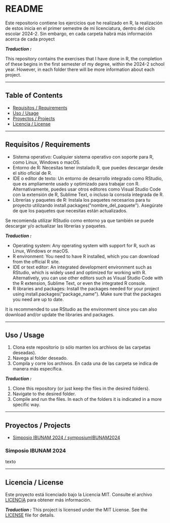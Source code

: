 # README

Este repositorio contiene los ejercicios que he realizado en R, la realización de estos inicia en el primer semestre de mi licenciatura, dentro del ciclo escolar 2024-2. Sin embargo, en cada carpeta habrá más información acerca de cada proyect

***Traduction :***

This repository contains the exercises that I have done in R, the completion of these begins in the first semester of my degree, within the 2024-2 school year. However, in each folder there will be more information about each project.

---

## Table of Contents

- [Requisitos / Requirements](#requisitos--requirements)
- [Uso / Usage](#uso--usage)
- [Proyectos / Projects](#proyectos--projects)
- [Licencia / License](#licencia--license)


---

## Requisitos / Requirements

- Sistema operativo: Cualquier sistema operativo con soporte para R, como Linux, Windows o macOS.
- Entorno de R: Necesitas tener instalado R, que puedes descargar desde el sitio oficial de R.
- IDE o editor de texto: Un entorno de desarrollo integrado como RStudio, que es ampliamente usado y optimizado para trabajar con R. Alternativamente, puedes usar otros editores como Visual Studio Code con la extensión de R, Sublime Text, o incluso la consola integrada de R.
- Librerías y paquetes de R: Instala los paquetes necesarios para tu proyecto utilizando install.packages("nombre_del_paquete"). Asegúrate de que los paquetes que necesitas están actualizados.

Se recomienda utilizar RStudio como entorno ya que también se puede descargar y/o actualizar las librerías y paquetes.

***Traduction :***

- Operating system: Any operating system with support for R, such as Linux, Windows or macOS.
- R environment: You need to have R installed, which you can download from the official R site.
- IDE or text editor: An integrated development environment such as RStudio, which is widely used and optimized for working with R. Alternatively, you can use other editors such as Visual Studio Code with the R extension, Sublime Text, or even the integrated R console.
- R libraries and packages: Install the packages needed for your project using install.packages("package_name"). Make sure that the packages you need are up to date.

It is recommended to use RStudio as the environment since you can also download and/or update the libraries and packages.


---

## Uso / Usage

1. Clona este repositorio (o sólo manten los archivos de las carpetas deseadas).
2. Navega al folder deseado.
3. Compila y corre los archivos. En cada una de las carpeta se indica de manera más específica.

***Traduction :***

1. Clone this repository (or just keep the files in the desired folders).
2. Navigate to the desired folder.
3. Compile and run the files. In each of the folders it is indicated in a more specific way.

---

## Proyectos / Projects

- [Simposio IBUNAM 2024 / symposiumIBUNAM2024](#simposio-ibunam-2024)

### Simposio IBUNAM 2024

texto

 


---

## Licencia / License
Este proyecto está licenciado bajo la Licencia MIT. Consulte el archivo [LICENCIA](LICENCIA) para obtener más información.

***Traduction :***
This project is licensed under the MIT License. See the [LICENSE](LICENSE) file for details.
